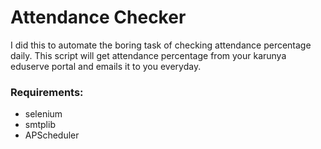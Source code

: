 # Attendance Checker
I did this to automate the boring task of checking attendance percentage daily.
This script will get attendance percentage from your karunya eduserve portal and emails it to you everyday.

### Requirements:
* selenium
* smtplib
* APScheduler
